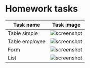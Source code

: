 # Homework tasks

| Task name      | Task image                                       |
| -------------- | ------------------------------------------------ |
| Table simple   | ![screenshot](/Task%20images/table.png)          |
| Table employee | ![screenshot](/Task%20images/employee-table.png) |
| Form           | ![screenshot](/Task%20images/form.png)           |
| List           | ![screenshot](/Task%20images/list.png)           |

